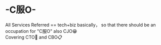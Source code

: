 # -C服O-
All Services Referred == tech+biz basically， so that there should be an occupation for "C服O" also CJO😁<br/>
Covering CTO🔧 and CBO📋
